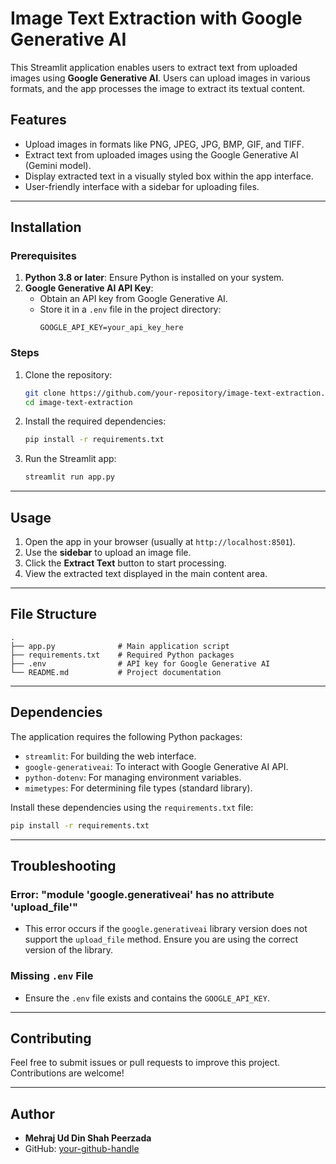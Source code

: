 
# Image Text Extraction with Google Generative AI

This Streamlit application enables users to extract text from uploaded images using **Google Generative AI**. Users can upload images in various formats, and the app processes the image to extract its textual content.

## Features

- Upload images in formats like PNG, JPEG, JPG, BMP, GIF, and TIFF.
- Extract text from uploaded images using the Google Generative AI (Gemini model).
- Display extracted text in a visually styled box within the app interface.
- User-friendly interface with a sidebar for uploading files.

---

## Installation

### Prerequisites

1. **Python 3.8 or later**: Ensure Python is installed on your system.
2. **Google Generative AI API Key**:
   - Obtain an API key from Google Generative AI.
   - Store it in a `.env` file in the project directory:
     ```
     GOOGLE_API_KEY=your_api_key_here
     ```

### Steps

1. Clone the repository:
   ```bash
   git clone https://github.com/your-repository/image-text-extraction.git
   cd image-text-extraction
   ```

2. Install the required dependencies:
   ```bash
   pip install -r requirements.txt
   ```

3. Run the Streamlit app:
   ```bash
   streamlit run app.py
   ```

---

## Usage

1. Open the app in your browser (usually at `http://localhost:8501`).
2. Use the **sidebar** to upload an image file.
3. Click the **Extract Text** button to start processing.
4. View the extracted text displayed in the main content area.

---

## File Structure

```
.
├── app.py              # Main application script
├── requirements.txt    # Required Python packages
├── .env                # API key for Google Generative AI 
└── README.md           # Project documentation
```

---

## Dependencies

The application requires the following Python packages:

- `streamlit`: For building the web interface.
- `google-generativeai`: To interact with Google Generative AI API.
- `python-dotenv`: For managing environment variables.
- `mimetypes`: For determining file types (standard library). 

Install these dependencies using the `requirements.txt` file:
```bash
pip install -r requirements.txt
```

---

## Troubleshooting

### Error: "module 'google.generativeai' has no attribute 'upload_file'"
- This error occurs if the `google.generativeai` library version does not support the `upload_file` method. Ensure you are using the correct version of the library.

### Missing `.env` File
- Ensure the `.env` file exists and contains the `GOOGLE_API_KEY`.
---


## Contributing

Feel free to submit issues or pull requests to improve this project. Contributions are welcome!

---

## Author

- **Mehraj Ud Din Shah Peerzada**
- GitHub: [your-github-handle](https://github.com/ShahMehraj)
